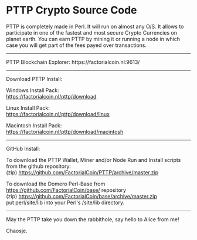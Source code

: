 # PTTP Crypto Source Code

PTTP is completely made in Perl. It will run on almost any O/S.
It allows to participate in one of the fastest and most secure Crypto Currencies on planet earth.
You can earn PTTP by mining it or running a node in which case you will get part of the fees payed over transactions.

<hr>
PTTP Blockchain Explorer: https://factorialcoin.nl:9613/

<hr>
Download PTTP Install:

Windows Install Pack:
<br>https://factorialcoin.nl/pttp/download

Linux Install Pack:
<br>https://factorialcoin.nl/pttp/download/linux

Macintosh Install Pack:
<br>https://factorialcoin.nl/pttp/download/macintosh

<hr>
GitHub Install:

To download the PTTP Wallet, Miner and/or Node Run and Install scripts from the github repository:
<br>(zip) https://github.com/FactorialCoin/PTTP/archive/master.zip

To download the Domero Perl-Base from https://github.com/FactorialCoin/base/ repository
<br>(zip) https://github.com/FactorialCoin/base/archive/master.zip
<br>put perl/site/lib into your Perl's /site/lib directory.

<hr>

May the PTTP take you down the rabbithole, say hello to Alice from me!

Chaosje.
